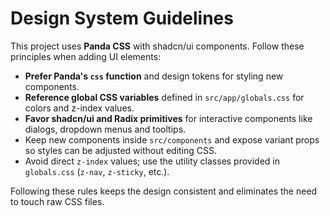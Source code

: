 # Design System Guidelines

This project uses **Panda CSS** with shadcn/ui components. Follow these principles when adding UI elements:

- **Prefer Panda's `css` function** and design tokens for styling new
  components.
- **Reference global CSS variables** defined in `src/app/globals.css` for colors
  and z-index values.
- **Favor shadcn/ui and Radix primitives** for interactive components like dialogs, dropdown menus and tooltips.
- Keep new components inside `src/components` and expose variant props so styles can be adjusted without editing CSS.
- Avoid direct `z-index` values; use the utility classes provided in `globals.css` (`z-nav`, `z-sticky`, etc.).

Following these rules keeps the design consistent and eliminates the need to touch raw CSS files.
